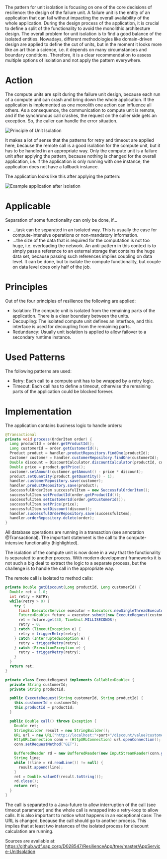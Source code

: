 The pattern for unit isolation is focusing on one of the core decisions of resilience: the design of the failure unit. A failure unit is the entity of an application that can fail without impacting the overall availability of the whole application. During the design process of the application, it is crucial to define a split of the functionality to avoid the monolithic architecture design.
The overall problem for unit isolation is to find a good balance of the isolated entities. Nowadays, different methodologies like domain-driven design are applied to define the cut of units, but in the moment it looks more like an art than a science, i.e. it depends on many circumstances and boundary conditions. Therefore, it is a clear recommendation to assess multiple options of isolation and not apply the pattern everywhere.

# Action

The compute units are split during the failure unit design, because each run of a compute unit can crash and bring down the whole application. If the application is implemented as one monolith one action can influence all others.
As a consequence, the communication to compute unit is remote, and if the synchronous call crashes, the request on the caller side gets an exception. So, the caller can handle the error situation.

![Principle of Unit Isolation](https://github.wdf.sap.corp/cloud-native-dev/resilience/blob/master/Images/UnitIsolation.png)

It makes a lot of sense that the patterns for retry and timeout are applied here, because the remote call is a good isolation for the compute unit, but it has to be handled in an appropriate way.
Only the compute unit is a failure unit after applying the pattern, because nothing is changed for the overall application, i.e. if the application is only running with one instance, the application does not have a fallback instance.

The application looks like this after applying the pattern:

![Example application after isolation](https://github.wdf.sap.corp/cloud-native-dev/resilience/blob/master/Images/UnitIsolationRefApp.png)

# Applicable

Separation of some functionality can only be done, if...

- ...task can be separated in an isolated way. This is usually the case for compute-intensive operations or non-mandatory information.
- ...the size of the data that is required for the computation is not too huge, i.e. overloading the network.
An anti-pattern in this context is to simply pass a reference to an external storage that contains the huge data set, because passing such references implies coupling on data level. It can be done, but to isolate the compute functionality, but couple on data level does only half of the job.

# Principles

Out of the four principles of resilience the following are applied:

- Isolation: The compute unit is isolated from the remaining parts of the application. There is a clear boundary between the units.
- Decoupling: The isolated compute unit defines an interface, and this interface is used for decoupling from the remaining parts.
- Redundancy: Usually unit isolation is applied to allow failover to a secondary runtime instance.

# Used Patterns

The following patterns are used:

- Retry: Each call to a compute unit has to be wrapped by a retry logic.
- Timeout: Each call has to define a timeout, otherwise the remaining parts of the application could be blocked forever.

# Implementation

The application contains business logic to handle orders:

```Java
@Transactional
private void process(OrderItem order) {
  Long productId = order.getProductId();
  Long customerId = order.getCustomerId();
  Product product = handler.productRepository.findOne(productId);
  Customer customer = handler.customerRepository.findOne(customerId);
  Double discount = DiscountCalculator.discountCalculator(productId, customerId);
  Double price = product.getPrice();
  customer.setAmount(customer.getAmount() - price * discount);
  product.setQuantity(product.getQuantity() - 1);
  handler.customerRepository.save(customer);
  handler.productRepository.save(product);
  SuccessfulOrderItem successfulItem = new SuccessfulOrderItem();
  successfulItem.setProductId(order.getProductId());
  successfulItem.setCustomerId(order.getCustomerId());
  successfulItem.setPrice(price);
  successfulItem.setDiscount(discount);
  handler.successfulOrderRepository.save(successfulItem);
  handler.orderRepository.delete(order);
}
```

All database operations are running in a transaction (see annotation @Transactional). The important statement is the call to the compute-intensive functionality (highlighted).

The isolation of the compute unit is now done in a way that the functionality is separated to another process. With modern development frameworks it is not such a big deal to extract the logic to a separate process, but the challenge is to handle the call in the appropriate way.

The remote call is isolated to method calls:

```Java
private Double getDiscount(Long productId, Long customerId) {
  Double ret = 1.0;
  int retry = RETRY;
  while(retry > 0) {
    try {
      final ExecutorService executor = Executors.newSingleThreadExecutor();
      Future<Double> future = executor.submit(new ExecuteRequest(customerId.toString(), productId.toString()));
      ret = future.get(30, TimeUnit.MILLISECONDS);
      retry = 0;
    } catch (TimeoutException e) {
      retry = triggerRetry(retry);
    } catch (InterruptedException e) {
      retry = triggerRetry(retry);
    } catch (ExecutionException e) {
      retry = triggerRetry(retry);
    }
  }
  return ret;
}

private class ExecuteRequest implements Callable<Double> {
  private String customerId;
  private String productId;

  public ExecuteRequest(String customerId, String productId) {
    this.customerId = customerId;
    this.productId = productId;
  }

  public Double call() throws Exception {
    Double ret;
    StringBuilder result = new StringBuilder();
    URL url = new URL("http://localhost:"+port+"/discount/value?customerId="+customerId+"&productId="+productId);
    HttpURLConnection conn = (HttpURLConnection) url.openConnection();
    conn.setRequestMethod("GET");

    BufferedReader rd = new BufferedReader(new InputStreamReader(conn.getInputStream()));
    String line;
    while ((line = rd.readLine()) != null) {
      result.append(line);
    }
    ret = Double.valueOf(result.toString());
    rd.close();
    return ret;
  }
}
```

The call is separated to a Java-future to allow interruption of the call (see timeout parameter) and the whole call is wrapped into a retry-loop to allow calls. It is also important to notice what happens in an exceptional case: The URL is changed, because the call should go to another process. This implies that at least two instances of the isolated process for discount calculation are running.

Sources are available at: https://github.wdf.sap.corp/D028547/ResilienceApp/tree/master/AppService-UnitIsolation
